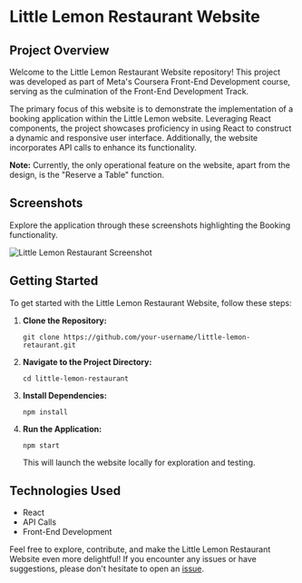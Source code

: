 # Little Lemon Restaurant Website

## Project Overview
Welcome to the Little Lemon Restaurant Website repository! This project was developed as part of Meta's Coursera Front-End Development course, serving as the culmination of the Front-End Development Track.

The primary focus of this website is to demonstrate the implementation of a booking application within the Little Lemon website. Leveraging React components, the project showcases proficiency in using React to construct a dynamic and responsive user interface. Additionally, the website incorporates API calls to enhance its functionality.

**Note:** Currently, the only operational feature on the website, apart from the design, is the "Reserve a Table" function.

## Screenshots
Explore the application through these screenshots highlighting the Booking functionality.

![Little Lemon Restaurant Screenshot](./src/images/little-lemon-restaurant.png.png?raw=true "Little Lemon Restaurant")

## Getting Started
To get started with the Little Lemon Restaurant Website, follow these steps:

1. **Clone the Repository:**
   ```
   git clone https://github.com/your-username/little-lemon-retaurant.git
   ```

2. **Navigate to the Project Directory:**
   ```
   cd little-lemon-restaurant
   ```

3. **Install Dependencies:**
   ```
   npm install
   ```

4. **Run the Application:**
   ```
   npm start
   ```

   This will launch the website locally for exploration and testing.

## Technologies Used
- React
- API Calls
- Front-End Development

Feel free to explore, contribute, and make the Little Lemon Restaurant Website even more delightful! If you encounter any issues or have suggestions, please don't hesitate to open an [issue](https://github.com/pmadriaan/little-lemon-restaurant/issues).
